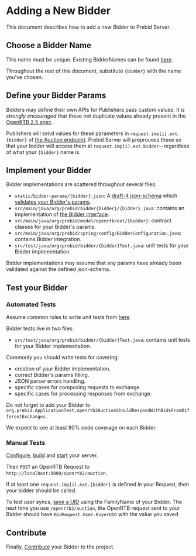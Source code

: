 # Adding a New Bidder

This document describes how to add a new Bidder to Prebid Server.

## Choose a Bidder Name

This name must be unique. Existing BidderNames can be found [here](../../src/main/java/org/prebid/bidder).

Throughout the rest of this document, substitute `{bidder}` with the name you've chosen.

## Define your Bidder Params

Bidders may define their own APIs for Publishers pass custom values. It is _strongly encouraged_ that these not
duplicate values already present in the [OpenRTB 2.5 spec](https://www.iab.com/wp-content/uploads/2016/03/OpenRTB-API-Specification-Version-2-5-FINAL.pdf).

Publishers will send values for these parameters in `request.imp[i].ext.{bidder}` of
[the Auction endpoint](../endpoints/openrtb2/auction.md). Prebid Server will preprocess these so that
your bidder will access them at `request.imp[i].ext.bidder`--regardless of what your `{bidder}` name is.

## Implement your Bidder

Bidder implementations are scattered throughout several files:

- `static/bidder-params/{bidder}.json`: A [draft-4 json-schema](https://spacetelescope.github.io/understanding-json-schema/) which [validates your Bidder's params](https://www.jsonschemavalidator.net/).
- `src/main/java/org/prebid/bidder{bidder}/{bidder}.java`: contains an implementation of [the Bidder interface](../../src/main/java/org/prebid/bidder/Bidder.java).
- `src/main/java/org/prebid/model/openrtb/ext/{bidder}`: contract classes for your Bidder's params.
- `src/main/java/org/prebid/spring/config/BidderConfiguration.java`: contains Bidder integration.
- `src/test/java/org/prebid/bidder/{bidder}Test.java`: unit tests for your Bidder implementation.

Bidder implementations may assume that any params have already been validated against the defined json-schema.

## Test your Bidder

### Automated Tests

Assume common rules to write unit tests from [here](unit-tests.md).

Bidder tests live in two files:

- `src/test/java/org/prebid/bidder/{bidder}Test.java`: contains unit tests for your Bidder implementation.

Commonly you should write tests for covering:
- creation of your Bidder implementation.
- correct Bidder's params filling.
- JSON parser errors handling.
- specific cases for composing requests to exchange.
- specific cases for processing responses from exchange.

Do not forget to add your Bidder to `org.prebid.ApplicationTest.openrtb2AuctionShouldRespondWithBidsFromDifferentExchanges`.

We expect to see at least 90% code coverage on each Bidder.

### Manual Tests

[Configure](../config.md), [build](../build.md) and [start](../run.md) your server.

Then `POST` an OpenRTB Request to `http://localhost:8000/openrtb2/auction`.

If at least one `request.imp[i].ext.{bidder}` is defined in your Request, then your bidder should be called.

To test user syncs, [save a UID](../endpoints/setuid.md) using the FamilyName of your Bidder.
The next time you use `/openrtb2/auction`, the OpenRTB request sent to your Bidder should have
`BidRequest.User.BuyerUID` with the value you saved.

## Contribute

Finally, [Contribute](../contributing.md) your Bidder to the project.

